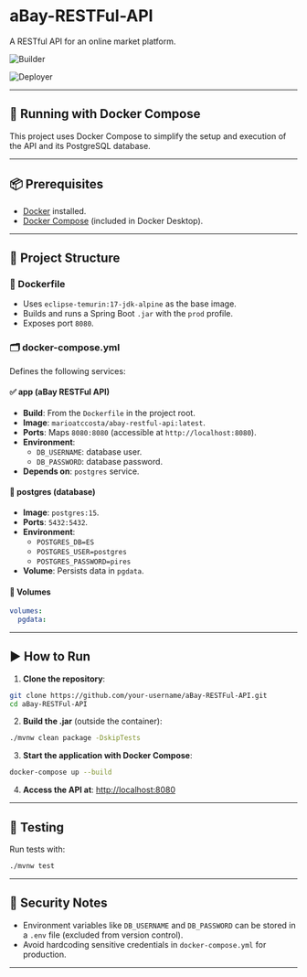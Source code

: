 # aBay-RESTFul-API

A RESTful API for an online market platform.

![Builder](https://github.com/mariocosta-pt/aBay-RESTFul-API/actions/workflows/builder.yml/badge.svg)

![Deployer](https://github.com/mariocosta-pt/aBay-RESTFul-API/actions/workflows/deploy.yml/badge.svg)

---

## 🐳 Running with Docker Compose

This project uses Docker Compose to simplify the setup and execution of the API and its PostgreSQL database.

---

## 📦 Prerequisites

- [Docker](https://docs.docker.com/get-docker/) installed.
- [Docker Compose](https://docs.docker.com/compose/install/) (included in Docker Desktop).

---

## 🧱 Project Structure

### 🔧 Dockerfile

- Uses `eclipse-temurin:17-jdk-alpine` as the base image.
- Builds and runs a Spring Boot `.jar` with the `prod` profile.
- Exposes port `8080`.

### 🗂 docker-compose.yml

Defines the following services:

#### ✅ app (aBay RESTFul API)

- **Build**: From the `Dockerfile` in the project root.
- **Image**: `marioatccosta/abay-restful-api:latest`.
- **Ports**: Maps `8080:8080` (accessible at `http://localhost:8080`).
- **Environment**:
    - `DB_USERNAME`: database user.
    - `DB_PASSWORD`: database password.
- **Depends on**: `postgres` service.

#### 🐘 postgres (database)

- **Image**: `postgres:15`.
- **Ports**: `5432:5432`.
- **Environment**:
    - `POSTGRES_DB=ES`
    - `POSTGRES_USER=postgres`
    - `POSTGRES_PASSWORD=pires`
- **Volume**: Persists data in `pgdata`.

#### 💾 Volumes

```yaml
volumes:
  pgdata:
```

---

## ▶️ How to Run

1. **Clone the repository**:

```bash
git clone https://github.com/your-username/aBay-RESTFul-API.git
cd aBay-RESTFul-API
```

2. **Build the .jar** (outside the container):

```bash
./mvnw clean package -DskipTests
```

3. **Start the application with Docker Compose**:

```bash
docker-compose up --build
```

4. **Access the API at**: [http://localhost:8080](http://localhost:8080)

---

## 🧪 Testing

Run tests with:

```bash
./mvnw test
```

---

## 🔐 Security Notes

- Environment variables like `DB_USERNAME` and `DB_PASSWORD` can be stored in a `.env` file (excluded from version control).
- Avoid hardcoding sensitive credentials in `docker-compose.yml` for production.

---
